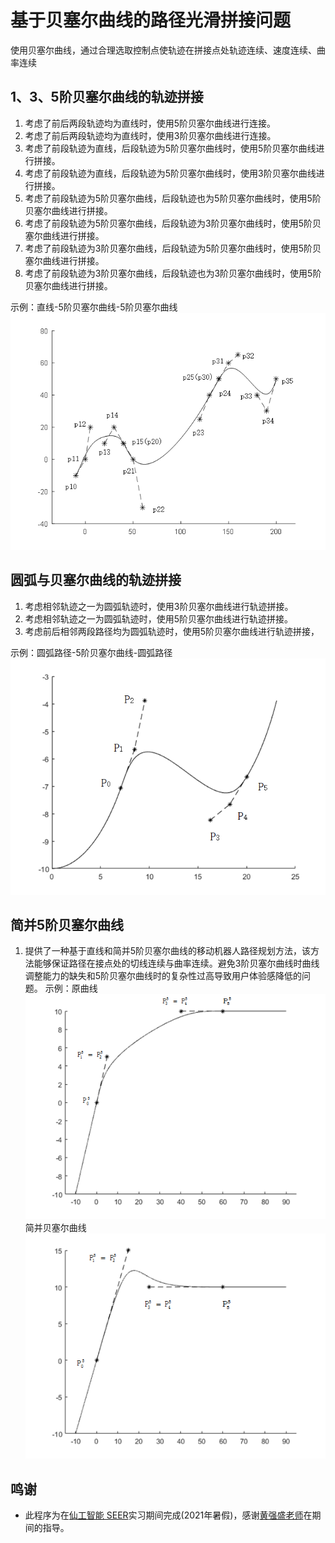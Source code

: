 # 基于贝塞尔曲线的路径光滑拼接问题
使用贝塞尔曲线，通过合理选取控制点使轨迹在拼接点处轨迹连续、速度连续、曲率连续

## 1、3、5阶贝塞尔曲线的轨迹拼接

1.	考虑了前后两段轨迹均为直线时，使用5阶贝塞尔曲线进行连接。
2.	考虑了前后两段轨迹均为直线时，使用3阶贝塞尔曲线进行连接。
3.	考虑了前段轨迹为直线，后段轨迹为5阶贝塞尔曲线时，使用5阶贝塞尔曲线进行拼接。
4.	考虑了前段轨迹为直线，后段轨迹为5阶贝塞尔曲线时，使用3阶贝塞尔曲线进行拼接。
5.	考虑了前段轨迹为5阶贝塞尔曲线，后段轨迹也为5阶贝塞尔曲线时，使用5阶贝塞尔曲线进行拼接。
6.	考虑了前段轨迹为5阶贝塞尔曲线，后段轨迹为3阶贝塞尔曲线时，使用5阶贝塞尔曲线进行拼接。
7.	考虑了前段轨迹为3阶贝塞尔曲线，后段轨迹为5阶贝塞尔曲线时，使用5阶贝塞尔曲线进行拼接。
8.	考虑了前段轨迹为3阶贝塞尔曲线，后段轨迹也为3阶贝塞尔曲线时，使用5阶贝塞尔曲线进行拼接。

示例：直线-5阶贝塞尔曲线-5阶贝塞尔曲线
![B5_B5_B5.png](./图片/B5_B5_B5.png)

## 圆弧与贝塞尔曲线的轨迹拼接

1.	考虑相邻轨迹之一为圆弧轨迹时，使用3阶贝塞尔曲线进行轨迹拼接。
2.	考虑相邻轨迹之一为圆弧轨迹时，使用5阶贝塞尔曲线进行轨迹拼接。
3.	考虑前后相邻两段路径均为圆弧轨迹时，使用5阶贝塞尔曲线进行轨迹拼接，

示例：圆弧路径-5阶贝塞尔曲线-圆弧路径
![H_5_H_.png](./图片/H_5_H_.png)

## 简并5阶贝塞尔曲线
 1.  提供了一种基于直线和简并5阶贝塞尔曲线的移动机器人路径规划方法，该方法能够保证路径在接点处的切线连续与曲率连续。避免3阶贝塞尔曲线时曲线调整能力的缺失和5阶贝塞尔曲线时的复杂性过高导致用户体验感降低的问题。
示例：原曲线
![1_.png](./图片/1_.png)
简并贝塞尔曲线
![2_.png](./图片/2_.png)


## 鸣谢
- 此程序为在[仙工智能 SEER](https://github.com/seer-robotics/)实习期间完成(2021年暑假)，感谢[黄强盛老师](https://github.com/huangqiangsheng)在期间的指导。